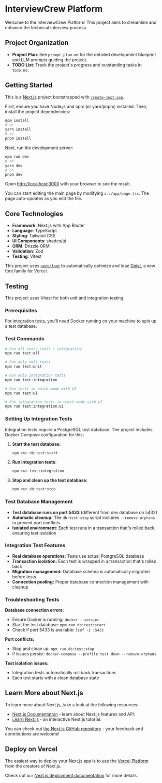 # InterviewCrew Platform

Welcome to the InterviewCrew Platform! This project aims to streamline and enhance the technical interview process.

## Project Organization

- **Project Plan**: See `prompt_plan.md` for the detailed development blueprint and LLM prompts guiding the project.
- **TODO List**: Track the project's progress and outstanding tasks in `todo.md`.

## Getting Started

This is a [Next.js](https://nextjs.org) project bootstrapped with [`create-next-app`](https://github.com/vercel/next.js/tree/canary/packages/create-next-app).

First, ensure you have Node.js and npm (or yarn/pnpm) installed. Then, install the project dependencies:

```bash
npm install
# or
yarn install
# or
pnpm install
```

Next, run the development server:

```bash
npm run dev
# or
yarn dev
# or
pnpm dev
```

Open [http://localhost:3000](http://localhost:3000) with your browser to see the result.

You can start editing the main page by modifying `src/app/page.tsx`. The page auto-updates as you edit the file.

## Core Technologies

- **Framework**: Next.js with App Router
- **Language**: TypeScript
- **Styling**: Tailwind CSS
- **UI Components**: shadcn/ui
- **ORM**: Drizzle ORM
- **Validation**: Zod
- **Testing**: Vitest

This project uses [`next/font`](https://nextjs.org/docs/app/building-your-application/optimizing/fonts) to automatically optimize and load [Geist](https://vercel.com/font), a new font family for Vercel.

## Testing

This project uses Vitest for both unit and integration testing.

### Prerequisites

For integration tests, you'll need Docker running on your machine to spin up a test database.

### Test Commands

```bash
# Run all tests (unit + integration)
npm run test:all

# Run only unit tests
npm run test:unit

# Run only integration tests
npm run test:integration

# Run tests in watch mode with UI
npm run test:ui

# Run integration tests in watch mode with UI
npm run test:integration:ui
```

### Setting Up Integration Tests

Integration tests require a PostgreSQL test database. The project includes Docker Compose configuration for this:

1. **Start the test database:**

   ```bash
   npm run db:test:start
   ```

2. **Run integration tests:**

   ```bash
   npm run test:integration
   ```

3. **Stop and clean up the test database:**
   ```bash
   npm run db:test:stop
   ```

### Test Database Management

- **Test database runs on port 5433** (different from dev database on 5432)
- **Automatic cleanup:** The `db:test:stop` script includes `--remove-orphans` to prevent port conflicts
- **Isolated environment:** Each test runs in a transaction that's rolled back, ensuring test isolation

### Integration Test Features

- **Real database operations:** Tests use actual PostgreSQL database
- **Transaction isolation:** Each test is wrapped in a transaction that's rolled back
- **Migration management:** Database schema is automatically migrated before tests
- **Connection pooling:** Proper database connection management with cleanup

### Troubleshooting Tests

**Database connection errors:**

- Ensure Docker is running: `docker --version`
- Start the test database: `npm run db:test:start`
- Check if port 5433 is available: `lsof -i :5433`

**Port conflicts:**

- Stop and clean up: `npm run db:test:stop`
- If issues persist: `docker-compose --profile test down --remove-orphans`

**Test isolation issues:**

- Integration tests automatically roll back transactions
- Each test starts with a clean database state

## Learn More about Next.js

To learn more about Next.js, take a look at the following resources:

- [Next.js Documentation](https://nextjs.org/docs) - learn about Next.js features and API.
- [Learn Next.js](https://nextjs.org/learn) - an interactive Next.js tutorial.

You can check out [the Next.js GitHub repository](https://github.com/vercel/next.js) - your feedback and contributions are welcome!

## Deploy on Vercel

The easiest way to deploy your Next.js app is to use the [Vercel Platform](https://vercel.com/new?utm_medium=default-template&filter=next.js&utm_source=create-next-app&utm_campaign=create-next-app-readme) from the creators of Next.js.

Check out our [Next.js deployment documentation](https://nextjs.org/docs/app/building-your-application/deploying) for more details.
